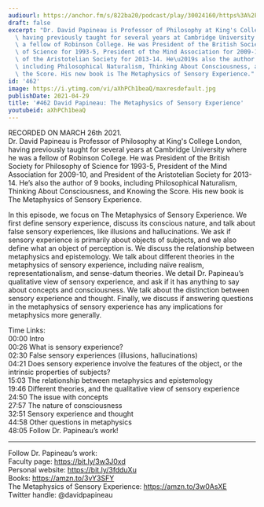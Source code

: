 ```yaml
---
audiourl: https://anchor.fm/s/822ba20/podcast/play/30024160/https%3A%2F%2Fd3ctxlq1ktw2nl.cloudfront.net%2Fstaging%2F2021-2-26%2Fb64673f8-ac3c-da11-0397-60b8e85e7cad.m4a
draft: false
excerpt: "Dr. David Papineau is Professor of Philosophy at King's College London,\
  \ having previously taught for several years at Cambridge University where he was\
  \ a fellow of Robinson College. He was President of the British Society for Philosophy\
  \ of Science for 1993-5, President of the Mind Association for 2009-10, and President\
  \ of the Aristotelian Society for 2013-14. He\u2019s also the author of 9 books,\
  \ including Philosophical Naturalism, Thinking About Consciousness, and Knowing\
  \ the Score. His new book is The Metaphysics of Sensory Experience."
id: '462'
image: https://i.ytimg.com/vi/aXhPCh1beaQ/maxresdefault.jpg
publishDate: 2021-04-29
title: '#462 David Papineau: The Metaphysics of Sensory Experience'
youtubeid: aXhPCh1beaQ
---
```

<div class="timelinks">

RECORDED ON MARCH 26th 2021.  
Dr. David Papineau is Professor of Philosophy at King's College London, having previously taught for several years at Cambridge University where he was a fellow of Robinson College. He was President of the British Society for Philosophy of Science for 1993-5, President of the Mind Association for 2009-10, and President of the Aristotelian Society for 2013-14. He’s also the author of 9 books, including Philosophical Naturalism, Thinking About Consciousness, and Knowing the Score. His new book is The Metaphysics of Sensory Experience.

In this episode, we focus on The Metaphysics of Sensory Experience. We first define sensory experience, discuss its conscious nature, and talk about false sensory experiences, like illusions and hallucinations. We ask if sensory experience is primarily about objects of subjects, and we also define what an object of perception is. We discuss the relationship between metaphysics and epistemology. We talk about different theories in the metaphysics of sensory experience, including naïve realism, representationalism, and sense-datum theories. We detail Dr. Papineau’s qualitative view of sensory experience, and ask if it has anything to say about concepts and consciousness. We talk about the distinction between sensory experience and thought. Finally, we discuss if answering questions in the metaphysics of sensory experience has any implications for metaphysics more generally.

Time Links:  
<time>00:00</time> Intro  
<time>00:26</time> What is sensory experience?  
<time>02:30</time> False sensory experiences (illusions, hallucinations)  
<time>04:21</time> Does sensory experience involve the features of the object, or the intrinsic properties of subjects?  
<time>15:03</time> The relationship between metaphysics and epistemology  
<time>19:46</time> Different theories, and the qualitative view of sensory experience  
<time>24:50</time> The issue with concepts  
<time>27:57</time> The nature of consciousness  
<time>32:51</time> Sensory experience and thought  
<time>44:58</time> Other questions in metaphysics  
<time>48:05</time> Follow Dr. Papineau’s work!

---

Follow Dr. Papineau’s work:  
Faculty page: https://bit.ly/3w3J0xd  
Personal website: https://bit.ly/3fdduXu  
Books: https://amzn.to/3vY3SFY  
The Metaphysics of Sensory Experience: https://amzn.to/3w0AsXE  
Twitter handle: @davidpapineau
</div>

